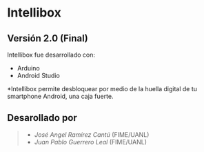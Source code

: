 # Intellibox
## Versión 2.0 (Final) 

Intellibox fue desarrollado con:

* Arduino 
* Android Studio

*Intellibox permite desbloquear por medio de la huella digital de tu smartphone Android, una caja fuerte.

Desarollado por
----
> * _José Angel Ramírez Cantú_  (FIME/UANL)
> * _Juan Pablo Guerrero Leal_ (FIME/UANL)


